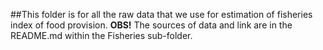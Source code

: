 ##This folder is for all the raw data that we use for estimation of fisheries index of food provision.
**OBS!** The sources of data and link are in the README.md within the Fisheries sub-folder.